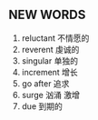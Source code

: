 ## NEW WORDS

1. reluctant 不情愿的
2. reverent 虔诚的
3. singular 单独的
4. increment 增长
5. go after 追求
6. surge 汹涌 激增
7. due 到期的

